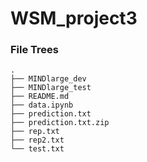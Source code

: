 # WSM_project3


### File Trees
```
.
├── MINDlarge_dev
├── MINDlarge_test
├── README.md
├── data.ipynb
├── prediction.txt
├── prediction.txt.zip
├── rep.txt
├── rep2.txt
└── test.txt
```
